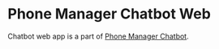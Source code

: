 # Phone Manager Chatbot Web
Chatbot web app is a part of [Phone Manager Chatbot](https://github.com/dawidrylko/phone-manager-chatbot).

